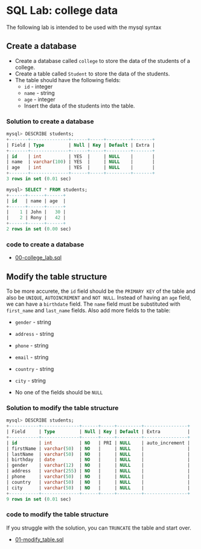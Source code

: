 # SQL Lab: college data

The following lab is intended to be used with the mysql syntax

## Create a database

- Create a database called `college` to store the data of the students of a college.
- Create a table called `Student` to store the data of the students.
- The table should have the following fields:
  - `id` - integer
  - `name` - string
  - `age` - integer
  - Insert the data of the students into the table.

### Solution to create a database


```sql
mysql> DESCRIBE students;
+-------+--------------+------+-----+---------+-------+
| Field | Type         | Null | Key | Default | Extra |
+-------+--------------+------+-----+---------+-------+
| id    | int          | YES  |     | NULL    |       |
| name  | varchar(100) | YES  |     | NULL    |       |
| age   | int          | YES  |     | NULL    |       |
+-------+--------------+------+-----+---------+-------+
3 rows in set (0.01 sec)
```

```sql
mysql> SELECT * FROM students;
+------+------+------+
| id   | name | age  |
+------+------+------+
|    1 | John |   30 |
|    2 | Rony |   42 |
+------+------+------+
2 rows in set (0.00 sec)
```

### code to create a database

- [00-college_lab.sql](./00-college_lab.sql)

## Modify the table structure

To be more accurete, the `id` field should be the `PRIMARY KEY` of the table and also be `UNIQUE`, `AUTOINCREMENT` and `NOT NULL`.
Instead of having an `age` field, we can have a `birthdate` field.
The `name` field must be substituted with `first_name` and `last_name` fields.
Also add more fields to the table:

- `gender` - string
- `address` - string
- `phone` - string
- `email` - string
- `country` - string
- `city` - string

- No one of the fields should be `NULL`

### Solution to modify the table structure

```sql
mysql> DESCRIBE students;
+-----------+--------------+------+-----+---------+----------------+
| Field     | Type         | Null | Key | Default | Extra          |
+-----------+--------------+------+-----+---------+----------------+
| id        | int          | NO   | PRI | NULL    | auto_increment |
| firstName | varchar(50)  | NO   |     | NULL    |                |
| lastName  | varchar(50)  | NO   |     | NULL    |                |
| birthday  | date         | NO   |     | NULL    |                |
| gender    | varchar(12)  | NO   |     | NULL    |                |
| address   | varchar(255) | NO   |     | NULL    |                |
| phone     | varchar(50)  | NO   |     | NULL    |                |
| country   | varchar(50)  | NO   |     | NULL    |                |
| city      | varchar(50)  | NO   |     | NULL    |                |
+-----------+--------------+------+-----+---------+----------------+
9 rows in set (0.01 sec)
```

### code to modify the table structure

If you struggle with the solution, you can `TRUNCATE` the table and start over.

- [01-modify_table.sql](./01-modify_table.sql)